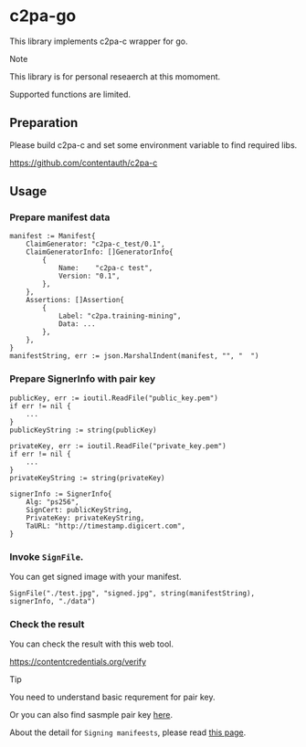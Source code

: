# c2pa-go
This library implements c2pa-c wrapper for go.

> [!NOTE]
> This library is for personal reseaerch at this momoment.
>
> Supported functions are limited.

## Preparation
Please build c2pa-c and set some environment variable to find required libs.

https://github.com/contentauth/c2pa-c

## Usage

### Prepare manifest data
```
manifest := Manifest{
    ClaimGenerator: "c2pa-c_test/0.1",
    ClaimGeneratorInfo: []GeneratorInfo{
        {
            Name:    "c2pa-c test",
            Version: "0.1",
        },
    },
    Assertions: []Assertion{
        {
            Label: "c2pa.training-mining",
            Data: ...
        },
    },
}
manifestString, err := json.MarshalIndent(manifest, "", "  ")
```

### Prepare SignerInfo with pair key
```
publicKey, err := ioutil.ReadFile("public_key.pem")
if err != nil {
    ...
}
publicKeyString := string(publicKey)

privateKey, err := ioutil.ReadFile("private_key.pem")
if err != nil {
    ...
}
privateKeyString := string(privateKey)

signerInfo := SignerInfo{
    Alg: "ps256",
    SignCert: publicKeyString,
    PrivateKey: privateKeyString,
    TaURL: "http://timestamp.digicert.com",
}
```

### Invoke `SignFile`.

You can get signed image with your manifest.

```
SignFile("./test.jpg", "signed.jpg", string(manifestString), signerInfo, "./data")
```

### Check the result
You can check the result with this web tool.

https://contentcredentials.org/verify

> [!TIP]
> You need to understand basic requrement for pair key.
> 
>Or you can also find sasmple pair key [here](https://github.com/contentauth/c2patool/tree/main/sample).
> 
> About the detail for `Signing manifeests`, please read [this page](https://opensource.contentauthenticity.org/docs/manifest/signing-manifests).

